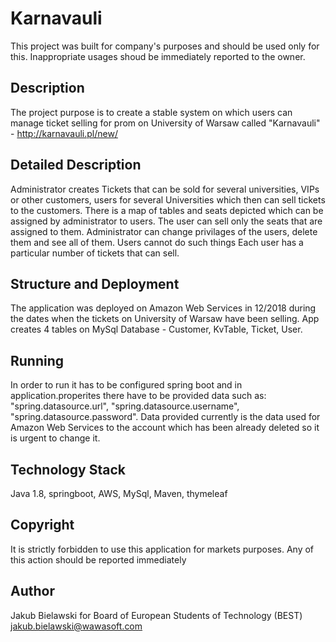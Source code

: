 # Karnavauli

This project was built for company's purposes and should be used only for this. Inappropriate usages shoud be immediately reported to the owner.
## Description

The project purpose is to create a stable system on which users can manage ticket selling for prom on University of Warsaw called "Karnavauli" - http://karnavauli.pl/new/


## Detailed Description

Administrator creates Tickets that can be sold for several universities, VIPs or other customers, users for several Universities which then can sell tickets to the customers. There is a map of tables and seats depicted which can be assigned by 
administrator to users. The user can sell only the seats that are assigned to them. 
Administrator can change privilages of the users, delete them and see all of them. Users cannot do such things Each user has a particular number of tickets that can sell.

## Structure and Deployment

The application was deployed on Amazon Web Services in 12/2018 during the dates when the tickets on University of Warsaw have been selling.
App creates 4 tables on MySql Database - Customer, KvTable, Ticket, User.

## Running

In order to run it has to be configured spring boot and in application.properites there have to be provided data such as: "spring.datasource.url", "spring.datasource.username", "spring.datasource.password".
Data provided currently is the data used for Amazon Web Services to the account which has been already deleted so it is urgent to change it.

## Technology Stack

Java 1.8, springboot, AWS, MySql, Maven, thymeleaf

## Copyright

It is strictly forbidden to use this application for markets purposes. Any of this action should be reported immediately

## Author

Jakub Bielawski for Board of European Students of Technology (BEST)
jakub.bielawski@wawasoft.com